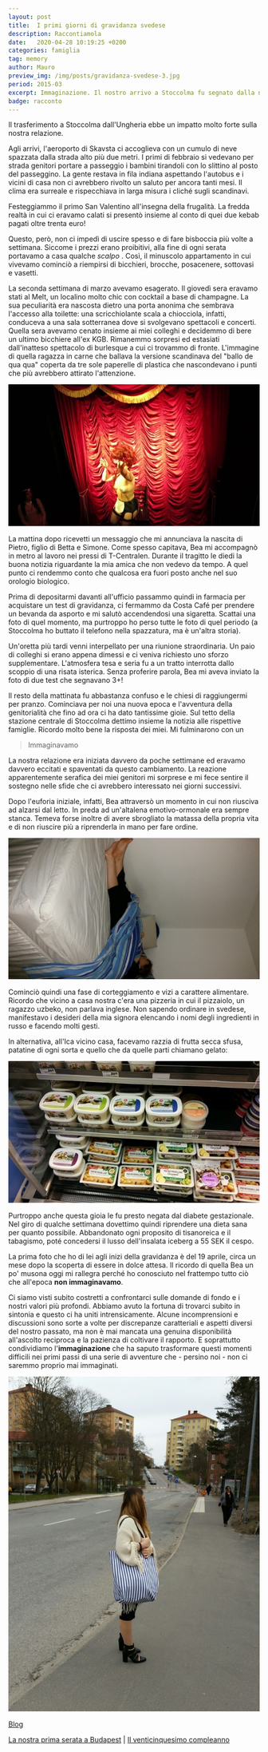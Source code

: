 ```yaml
---
layout: post
title:  I primi giorni di gravidanza svedese
description: Raccontiamola
date:   2020-04-28 10:19:25 +0200
categories: famiglia
tag: memory
author: Mauro
preview_img: /img/posts/gravidanza-svedese-3.jpg
period: 2015-03
excerpt: Immaginazione. Il nostro arrivo a Stoccolma fu segnato dalla notizia dell'arrivo di Giacomo. Un breve spaccato della primavera 2015.
badge: racconto
---
```


Il trasferimento a Stoccolma dall'Ungheria ebbe un impatto molto forte sulla nostra relazione.

Agli arrivi, l'aeroporto di Skavsta ci accoglieva con un cumulo di neve spazzata dalla strada alto più due metri.
I primi di febbraio si vedevano per strada genitori portare a passeggio i bambini tirandoli con lo slittino al posto del passeggino. La gente restava in fila indiana aspettando l'autobus e i vicini di casa non ci avrebbero rivolto un saluto per ancora tanti mesi. Il clima era surreale e rispecchiava in larga misura i cliché sugli scandinavi.

Festeggiammo il primo San Valentino all'insegna della frugalità. La fredda realtà in cui ci eravamo calati si presentò insieme al conto di quei due kebab pagati oltre trenta euro!

Questo, però, non ci impedì di uscire spesso e di fare bisboccia più volte a settimana. Siccome i prezzi erano proibitivi, alla fine di ogni serata portavamo a casa qualche _scalpo_ . Così, il minuscolo appartamento in cui vivevamo cominciò a riempirsi di bicchieri, brocche, posacenere, sottovasi e vasetti.

La seconda settimana di marzo avevamo esagerato. Il giovedì sera eravamo stati al Melt, un localino molto chic con cocktail a base di champagne. La sua peculiarità era nascosta dietro una porta anonima che sembrava l'accesso alla toilette: una scricchiolante scala a chiocciola, infatti, conduceva a una sala sotterranea dove si svolgevano spettacoli e concerti. Quella sera avevamo cenato insieme ai miei colleghi e decidemmo di bere un ultimo bicchiere all'ex KGB. Rimanemmo sorpresi ed estasiati dall'inatteso spettacolo di burlesque a cui ci trovammo di fronte. L'immagine di quella ragazza in carne che ballava la versione scandinava del "ballo de qua qua" coperta da tre sole paperelle di plastica che nascondevano i punti che più avrebbero attirato l'attenzione.

![melt](/img/posts/gravidanza-svedese-0.jpg)

La mattina dopo ricevetti un messaggio che mi annunciava la nascita di Pietro, figlio di Betta e Simone. Come spesso capitava, Bea mi accompagnò in metro al lavoro nei pressi di T-Centralen. Durante il tragitto le diedi la buona notizia riguardante la mia amica che non vedevo da tempo. A quel punto ci rendemmo conto che qualcosa era fuori posto anche nel suo orologio biologico. 

Prima di depositarmi davanti all'ufficio passammo quindi in farmacia per acquistare un test di gravidanza, ci fermammo da Costa Café per prendere un bevanda da asporto e mi salutò accendendosi una sigaretta. Scattai una foto di quel momento, ma purtroppo ho perso tutte le foto di quel periodo (a Stoccolma ho buttato il telefono nella spazzatura, ma è un'altra storia).

Un'oretta più tardi venni interpellato per una riunione straordinaria. Un paio di colleghi si erano appena dimessi e ci veniva richiesto uno sforzo supplementare. L'atmosfera tesa e seria fu a un tratto interrotta dallo scoppio di una risata isterica. Senza proferire parola, Bea mi aveva inviato la foto di due test che segnavano 3+!

Il resto della mattinata fu abbastanza confuso e le chiesi di raggiungermi per pranzo. Cominciava per noi una nuova epoca e l'avventura della genitorialità che fino ad ora ci ha dato tantissime gioie. Sul tetto della stazione centrale di Stoccolma dettimo insieme la notizia alle rispettive famiglie. Ricordo molto bene la risposta dei miei. Mi fulminarono con un

> Immaginavamo

La nostra relazione era iniziata davvero da poche settimane ed eravamo davvero eccitati e spaventati da questo cambiamento. La reazione apparentemente serafica dei miei genitori mi sorprese e mi fece sentire il sostegno nelle sfide che ci avrebbero interessato nei giorni successivi.

Dopo l'euforia iniziale, infatti, Bea attraversò un momento in cui non riusciva ad alzarsi dal letto. In preda ad un'altalena emotivo-ormonale era sempre stanca. Temeva forse inoltre di avere sbrogliato la matassa della propria vita e di non riuscire più a riprenderla in mano per fare ordine.

![letto](/img/posts/gravidanza-svedese-1.jpg)

Cominciò quindi una fase di corteggiamento e vizi a carattere alimentare. Ricordo che vicino a casa nostra c'era una pizzeria in cui il pizzaiolo, un ragazzo uzbeko, non parlava inglese. Non sapendo ordinare in svedese, manifestavo i desideri della mia signora elencando i nomi degli ingredienti in russo e facendo molti gesti.

In alternativa, all'Ica vicino casa, facevamo razzia di frutta secca sfusa, patatine di ogni sorta e quello che da quelle parti chiamano gelato:

![gelato](/img/posts/gravidanza-svedese-2.jpeg)

Purtroppo anche questa gioia le fu presto negata dal diabete gestazionale. Nel giro di qualche settimana dovettimo quindi riprendere una dieta sana per quanto possibile. Abbandonato ogni proposito di tisanoreica e il tabagismo, poté concedersi il lusso dell'insalata iceberg a 55 SEK il cespo.

La prima foto che ho di lei agli inizi della gravidanza è del 19 aprile, circa un mese dopo la scoperta di essere in dolce attesa. Il ricordo di quella Bea un po' musona oggi mi rallegra perché ho conosciuto nel frattempo tutto ciò che all'epoca **non immaginavamo**.

Ci siamo visti subito costretti a confrontarci sulle domande di fondo e i nostri valori più profondi. Abbiamo avuto la fortuna di trovarci subito in sintonia e questo ci ha uniti intrensicamente. Alcune incomprensioni e discussioni sono sorte a volte per discrepanze caratteriali e aspetti diversi del nostro passato, ma non è mai mancata una genuina disponibilità all'ascolto reciproca e la pazienza di coltivare il rapporto. E soprattutto condividiamo l'**immaginazione** che ha saputo trasformare questi momenti difficili nei primi passi di una serie di avventure che - persino noi - non ci saremmo proprio mai immaginati.

![bea-musona](/img/posts/gravidanza-svedese-3.jpg)

<a href="/blog"><span class="badge badge-blog">Blog</span></a>

[La nostra prima serata a Budapest](/famiglia/2020/04/26/budapest.html) | [Il venticinquesimo compleanno](/famiglia/2020/04/29/venticinquesimo.html)